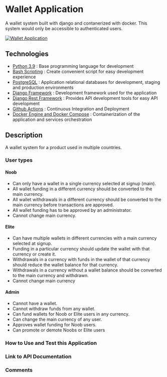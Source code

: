# Wallet Application
A wallet system built with django and contanerized with docker. 
This system would only be accessible to authenticated users.

[![Wallet Application](https://github.com/Resa-Obamwonyi/wallet_system/workflows/Wallet%20System/badge.svg)](https://github.com/Resa-Obamwonyi/wallet_system/actions)

## Technologies

* [Python 3.9](https://python.org) : Base programming language for development
* [Bash Scripting](https://www.codecademy.com/learn/learn-the-command-line/modules/bash-scripting) : Create convenient script for easy development experience
* [PostgreSQL](https://www.postgresql.org/) : Application relational databases for development, staging and production environments
* [Django Framework](https://www.djangoproject.com/) : Development framework used for the application
* [Django Rest Framework](https://www.django-rest-framework.org/) : Provides API development tools for easy API development
* [Github Actions](https://docs.github.com/en/free-pro-team@latest/actions) : Continuous Integration and Deployment
* [Docker Engine and Docker Compose](https://www.docker.com/) : Containerization of the application and services orchestration

## Description
A wallet system for a product used in multiple countries.

### User types
#### Noob
- Can only have a wallet in a single currency selected at signup (main).
- All wallet funding in a different currency should be converted to the main currency.
- All wallet withdrawals in a different currency should be converted to the main currency before transactions are approved.
- All wallet funding has to be approved by an administrator.
- Cannot change main currency.

#### Elite
- Can have multiple wallets in different currencies with a main currency selected at signup.
- Funding in a particular currency should update the wallet with that currency or create it.
- Withdrawals in a currency with funds in the wallet of that currency should reduce the wallet balance for that currency.
- Withdrawals in a currency without a wallet balance should be converted to the main currency and withdrawn.
- Cannot change main currency

#### Admin
- Cannot have a wallet.
- Cannot withdraw funds from any wallet.
- Can fund wallets for Noob or Elite users in any currency.
- Can change the main currency of any user.
- Approves wallet funding for Noob users.
- Can promote or demote Noobs or Elite users


### How to Use and Test this Application

### Link to API Documentation


### Comments